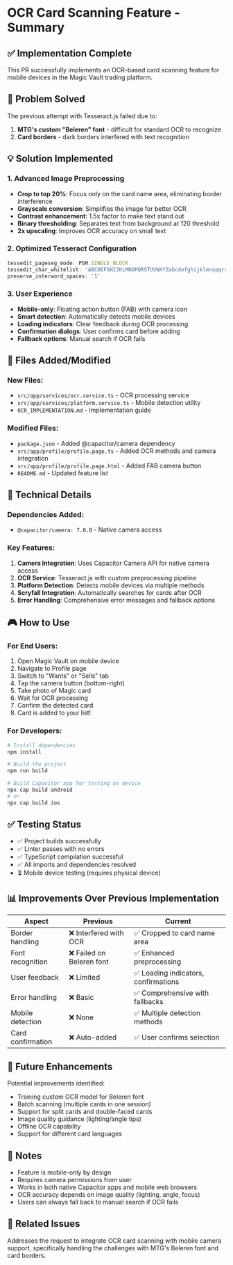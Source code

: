 # OCR Card Scanning Feature - Summary

## ✅ Implementation Complete

This PR successfully implements an OCR-based card scanning feature for mobile devices in the Magic Vault trading platform.

## 🎯 Problem Solved

The previous attempt with Tesseract.js failed due to:
1. **MTG's custom "Beleren" font** - difficult for standard OCR to recognize
2. **Card borders** - dark borders interfered with text recognition

## 💡 Solution Implemented

### 1. Advanced Image Preprocessing
- **Crop to top 20%**: Focus only on the card name area, eliminating border interference
- **Grayscale conversion**: Simplifies the image for better OCR
- **Contrast enhancement**: 1.5x factor to make text stand out
- **Binary thresholding**: Separates text from background at 120 threshold
- **2x upscaling**: Improves OCR accuracy on small text

### 2. Optimized Tesseract Configuration
```typescript
tessedit_pageseg_mode: PSM.SINGLE_BLOCK
tessedit_char_whitelist: 'ABCDEFGHIJKLMNOPQRSTUVWXYZabcdefghijklmnopqrstuvwxyz,\' -'
preserve_interword_spaces: '1'
```

### 3. User Experience
- **Mobile-only**: Floating action button (FAB) with camera icon
- **Smart detection**: Automatically detects mobile devices
- **Loading indicators**: Clear feedback during OCR processing
- **Confirmation dialogs**: User confirms card before adding
- **Fallback options**: Manual search if OCR fails

## 📁 Files Added/Modified

### New Files:
- `src/app/services/ocr.service.ts` - OCR processing service
- `src/app/services/platform.service.ts` - Mobile detection utility
- `OCR_IMPLEMENTATION.md` - Implementation guide

### Modified Files:
- `package.json` - Added @capacitor/camera dependency
- `src/app/profile/profile.page.ts` - Added OCR methods and camera integration
- `src/app/profile/profile.page.html` - Added FAB camera button
- `README.md` - Updated feature list

## 🔧 Technical Details

### Dependencies Added:
- `@capacitor/camera: 7.0.0` - Native camera access

### Key Features:
1. **Camera Integration**: Uses Capacitor Camera API for native camera access
2. **OCR Service**: Tesseract.js with custom preprocessing pipeline
3. **Platform Detection**: Detects mobile devices via multiple methods
4. **Scryfall Integration**: Automatically searches for cards after OCR
5. **Error Handling**: Comprehensive error messages and fallback options

## 🎮 How to Use

### For End Users:
1. Open Magic Vault on mobile device
2. Navigate to Profile page
3. Switch to "Wants" or "Sells" tab
4. Tap the camera button (bottom-right)
5. Take photo of Magic card
6. Wait for OCR processing
7. Confirm the detected card
8. Card is added to your list!

### For Developers:
```bash
# Install dependencies
npm install

# Build the project
npm run build

# Build Capacitor app for testing on device
npx cap build android
# or
npx cap build ios
```

## ✅ Testing Status

- ✅ Project builds successfully
- ✅ Linter passes with no errors
- ✅ TypeScript compilation successful
- ✅ All imports and dependencies resolved
- ⏳ Mobile device testing (requires physical device)

## 📊 Improvements Over Previous Implementation

| Aspect | Previous | Current |
|--------|----------|---------|
| Border handling | ❌ Interfered with OCR | ✅ Cropped to card name area |
| Font recognition | ❌ Failed on Beleren font | ✅ Enhanced preprocessing |
| User feedback | ❌ Limited | ✅ Loading indicators, confirmations |
| Error handling | ❌ Basic | ✅ Comprehensive with fallbacks |
| Mobile detection | ❌ None | ✅ Multiple detection methods |
| Card confirmation | ❌ Auto-added | ✅ User confirms selection |

## 🚀 Future Enhancements

Potential improvements identified:
- Training custom OCR model for Beleren font
- Batch scanning (multiple cards in one session)
- Support for split cards and double-faced cards
- Image quality guidance (lighting/angle tips)
- Offline OCR capability
- Support for different card languages

## 📝 Notes

- Feature is mobile-only by design
- Requires camera permissions from user
- Works in both native Capacitor apps and mobile web browsers
- OCR accuracy depends on image quality (lighting, angle, focus)
- Users can always fall back to manual search if OCR fails

## 🔗 Related Issues

Addresses the request to integrate OCR card scanning with mobile camera support, specifically handling the challenges with MTG's Beleren font and card borders.

